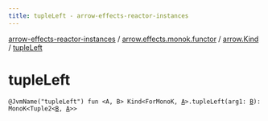 ```yaml
---
title: tupleLeft - arrow-effects-reactor-instances
---
```


[arrow-effects-reactor-instances](../../index.html) / [arrow.effects.monok.functor](../index.html) / [arrow.Kind](index.html) / [tupleLeft](./tuple-left.html)

# tupleLeft

`@JvmName("tupleLeft") fun <A, B> Kind<ForMonoK, `[`A`](tuple-left.html#A)`>.tupleLeft(arg1: `[`B`](tuple-left.html#B)`): MonoK<Tuple2<`[`B`](tuple-left.html#B)`, `[`A`](tuple-left.html#A)`>>`